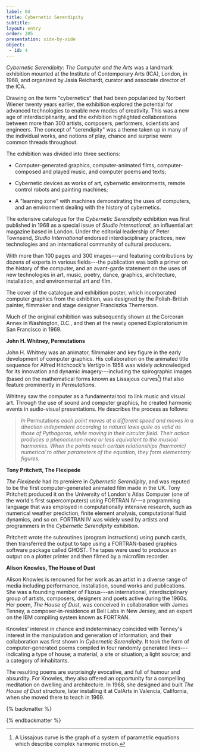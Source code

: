 ```yaml
---
label: 04
title: Cybernetic Serendipity
subtitle: 
layout: entry
order: 205
presentation: side-by-side 
object:
 - id: 4	
---
```


*Cybernetic Serendipity: The Computer and the Arts* was a landmark exhibition mounted at the Institute of Contemporary Arts (ICA), London, in 1968, and organized by Jasia Reichardt, curator and associate director of the ICA.

Drawing on the term "cybernetics" that had been popularized by Norbert Wiener twenty years earlier, the exhibition explored the potential for advanced technologies to enable new modes of creativity. This was a new age of interdisciplinarity, and the exhibition highlighted collaborations between more than 300 artists, composers, performers, scientists and engineers. The concept of "serendipity" was a theme taken up in many of the individual works, and notions of play, chance and surprise were common threads throughout.

The exhibition was divided into three sections:

-   Computer-generated graphics, computer-animated films, computer-composed and played music, and computer poems and texts;

-   Cybernetic devices as works of art, cybernetic environments, remote control robots and painting machines;

-   A "learning zone" with machines demonstrating the uses of computers, and an environment dealing with the history of cybernetics.

The extensive catalogue for the *Cybernetic Serendipity* exhibition was first published in 1968 as a special issue of *Studio International*, an influential art magazine based in London. Under the editorial leadership of Peter Townsend, *Studio International* endorsed interdisciplinary practices, new technologies and an international community of cultural producers.

With more than 100 pages and 300 images---and featuring contributions by dozens of experts in various fields---the publication was both a primer on the history of the computer, and an avant-garde statement on the uses of new technologies in art, music, poetry, dance, graphics, architecture, installation, and environmental art and film.

The cover of the catalogue and exhibition poster, which incorporated computer graphics from the exhibition, was designed by the Polish-British painter, filmmaker and stage designer Franciszka Themerson.

Much of the original exhibition was subsequently shown at the Corcoran Annex in Washington, D.C., and then at the newly opened Exploratorium in San Francisco in 1969.

**John H. Whitney, Permutations**

John H. Whitney was an animator, filmmaker and key figure in the early development of computer graphics. His collaboration on the animated title sequence for Alfred Hitchcock's *Vertigo* in 1958 was widely acknowledged for its innovation and dynamic imagery---including the spirographic images (based on the mathematical forms known as Lissajous curves[^1]) that also feature prominently in *Permutations*.

Whitney saw the computer as a fundamental tool to link music and visual art. Through the use of sound and computer graphics, he created harmonic events in audio-visual presentations. He describes the process as follows:

> *In* Permutations *each point moves at a different speed and moves in a direction independent according to natural laws quite as valid as those of Pythagoras, while moving in their circular field. Their action produces a phenomenon more or less equivalent to the musical harmonies. When the points reach certain relationships (harmonic) numerical to other parameters of the equation, they form elementary figures.*

**Tony Pritchett, The Flexipede**

*The Flexipede* had its premiere in *Cybernetic Serendipity*, and was reputed to be the first computer-generated animated film made in the UK. Tony Pritchett produced it on the University of London's Atlas Computer (one of the world's first supercomputers) using FORTRAN IV---a programming language that was employed in computationally intensive research, such as numerical weather prediction, finite element analysis, computational fluid dynamics, and so on. FORTRAN IV was widely used by artists and programmers in the *Cybernetic Serendipity* exhibition.

Pritchett wrote the subroutines (program instructions) using punch cards, then transferred the output to tape using a FORTRAN-based graphics software package called GHOST. The tapes were used to produce an output on a plotter printer and then filmed by a microfilm recorder.

**Alison Knowles, The House of Dust**

Alison Knowles is renowned for her work as an artist in a diverse range of media including performance, installation, sound works and publications. She was a founding member of Fluxus---an international, interdisciplinary group of artists, composers, designers and poets active during the 1960s. Her poem, *The House of Dust*, was conceived in collaboration with James Tenney, a composer-in-residence at Bell Labs in New Jersey, and an expert on the IBM compiling system known as FORTRAN.

Knowles' interest in chance and indeterminacy coincided with Tenney's interest in the manipulation and generation of information, and their collaboration was first shown in *Cybernetic Serendipity*. It took the form of computer-generated poems compiled in four randomly generated lines---indicating a type of house; a material, a site or situation; a light source; and a category of inhabitants.

The resulting poems are surprisingly evocative, and full of humour and absurdity. For Knowles, they also offered an opportunity for a compelling meditation on dwelling and architecture. In 1968, she designed and built *The House of Dust* structure, later installing it at CalArts in Valencia, California, when she moved there to teach in 1969.

{% backmatter %}

[^1]: A Lissajous curve is the graph of a system of parametric equations which describe complex harmonic motion.

{% endbackmatter %}